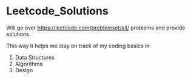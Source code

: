 # Leetcode_Solutions

Will go over https://leetcode.com/problemset/all/ problems and provide solutions.

This way it helps me stay on track of my coding basics in:
1. Data Structures
2. Algorithms 
3. Design 
